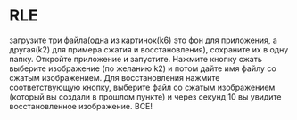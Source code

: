 # RLE
загрузите три файла(одна из картинок(k6) это фон для приложения, а другая(k2) для примера сжатия и восстановления), сохраните их в одну папку. 
Откройте приложение и запустите.
Нажмите кнопку сжать выберите изображение (по желанию k2) и потом дайте имя файлу со сжатым изображением.
Для восстановления нажмите соответствующую кнопку, выберите файл со сжатым изображением (который вы создали в прошлом пункте) и через секунд 10 вы увидите восстановленное изображение.
ВСЕ!
